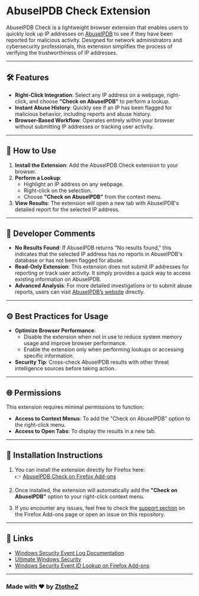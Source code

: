 # AbuseIPDB Check Extension

AbuseIPDB Check is a lightweight browser extension that enables users to quickly look up IP addresses on [AbuseIPDB](https://www.abuseipdb.com) to see if they have been reported for malicious activity. Designed for network administrators and cybersecurity professionals, this extension simplifies the process of verifying the trustworthiness of IP addresses.

---

## 🛠 Features

- **Right-Click Integration**: Select any IP address on a webpage, right-click, and choose **"Check on AbuseIPDB"** to perform a lookup.
- **Instant Abuse History**: Quickly see if an IP has been flagged for malicious behavior, including reports and abuse history.
- **Browser-Based Workflow**: Operates entirely within your browser without submitting IP addresses or tracking user activity.

---

## 🚀 How to Use

1. **Install the Extension**: Add the AbuseIPDB Check extension to your browser.
2. **Perform a Lookup**:
   - Highlight an IP address on any webpage.
   - Right-click on the selection.
   - Choose **"Check on AbuseIPDB"** from the context menu.
3. **View Results**: The extension will open a new tab with AbuseIPDB's detailed report for the selected IP address.

---

## 📝 Developer Comments

- **No Results Found**: If AbuseIPDB returns "No results found," this indicates that the selected IP address has no reports in AbuseIPDB's database or has not been flagged for abuse.
- **Read-Only Extension**: This extension does not submit IP addresses for reporting or track user activity. It simply provides a quick way to access existing information on AbuseIPDB.
- **Advanced Analysis**: For more detailed investigations or to submit abuse reports, users can visit [AbuseIPDB’s website](https://www.abuseipdb.com) directly.

---

## ⚙️ Best Practices for Usage

- **Optimize Browser Performance**: 
  - Disable the extension when not in use to reduce system memory usage and improve browser performance.
  - Enable the extension only when performing lookups or accessing specific information.
- **Security Tip**: Cross-check AbuseIPDB results with other threat intelligence sources before taking action.

---

## 🌐 Permissions

This extension requires minimal permissions to function:
- **Access to Context Menus**: To add the "Check on AbuseIPDB" option to the right-click menu.
- **Access to Open Tabs**: To display the results in a new tab.

---

## 🔧 Installation Instructions

1. You can install the extension directly for Firefox here:  
   👉 [AbuseIPDB Check on Firefox Add-ons](https://addons.mozilla.org/en-US/firefox/addon/abuse-ip-check/)

2. Once installed, the extension will automatically add the **"Check on AbuseIPDB"** option to your right-click context menu.

3. If you encounter any issues, feel free to check the [support section](htttps://addons.mozilla.org/en-US/firefox/addon/abuse-ip-check/) on the Firefox Add-ons page or open an issue on this repository.

---

## 🔗 Links

- [Windows Security Event Log Documentation](https://docs.microsoft.com/en-us/windows/security/threat-protection/auditing/event-logs)
- [Ultimate Windows Security](https://www.ultimatewindowssecurity.com)
- [Windows Security Event ID Lookup on Firefox Add-ons](https://addons.mozilla.org/en-US/firefox/addon/win-event-lookup/)

---

### Made with ❤️ by [ZtotheZ](https://github.com/ZtotheZ)

